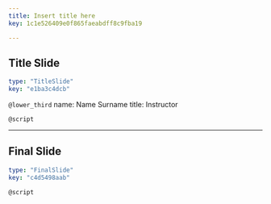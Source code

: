 ```yaml
---
title: Insert title here
key: 1c1e526409e0f865faeabdff8c9fba19

---
```

## Title Slide

```yaml
type: "TitleSlide"
key: "e1ba3c4dcb"
```

`@lower_third`
name: Name Surname
title: Instructor


`@script`



---
## Final Slide

```yaml
type: "FinalSlide"
key: "c4d5498aab"
```

`@script`



